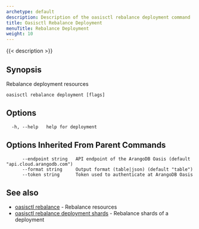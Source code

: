 ```yaml
---
archetype: default
description: Description of the oasisctl rebalance deployment command
title: Oasisctl Rebalance Deployment
menuTitle: Rebalance Deployment
weight: 10
---
```

{{< description >}}
## Synopsis
Rebalance deployment resources

```
oasisctl rebalance deployment [flags]
```

## Options
```
  -h, --help   help for deployment
```

## Options Inherited From Parent Commands
```
      --endpoint string   API endpoint of the ArangoDB Oasis (default "api.cloud.arangodb.com")
      --format string     Output format (table|json) (default "table")
      --token string      Token used to authenticate at ArangoDB Oasis
```

## See also
* [oasisctl rebalance](_index.md)	 - Rebalance resources
* [oasisctl rebalance deployment shards](rebalance-deployment-shards.md)	 - Rebalance shards of a deployment

